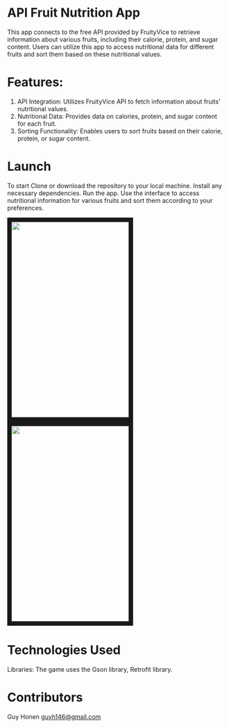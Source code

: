# API Fruit Nutrition App 
This app connects to the free API provided by FruityVice to retrieve information about various fruits, including their calorie, protein, and sugar content. 
Users can utilize this app to access nutritional data for different fruits and sort them based on these nutritional values.

# Features:
1) API Integration: Utilizes FruityVice API to fetch information about fruits' nutritional values.
2) Nutritional Data: Provides data on calories, protein, and sugar content for each fruit.
3) Sorting Functionality: Enables users to sort fruits based on their calorie, protein, or sugar content.
  
# Launch
To start Clone or download the repository to your local machine.
Install any necessary dependencies.
Run the app.
Use the interface to access nutritional information for various fruits and sort them according to your preferences.
  

  <img src=https://github.com/guyhon/Mobile_API_Project/assets/74957640/2a6d2c20-5430-4340-a466-91e298505a04
  width="270" height="450" border="10" />
  </a>
  <img src=https://github.com/guyhon/Mobile_API_Project/assets/74957640/285df367-6055-4e54-839f-9bc1f153e7bc
  width="270" height="450" border="10" />
  </a>
  

# Technologies Used
  
  Libraries: The game uses the Gson library, Retrofit library.

# Contributors
  Guy Honen guyh146@gmail.com
